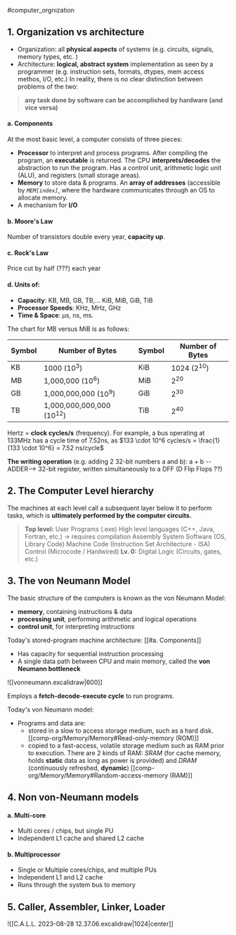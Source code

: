 #computer_orgnization
## 1. Organization vs architecture
- Organization: all **physical aspects** of systems (e.g. circuits, signals, memory types, etc. )
- Architecture: **logical, abstract system** implementation as seen by a programmer (e.g. instruction sets, formats, dtypes, mem access methos, I/O, etc.) 
In reality, there is no clear distinction between problems of the two:

> **any task done by software can be accomplished by hardware (and vice versa)**
#### a. Components
At the most basic level, a computer consists of three pieces: 
- **Processor** to interpret and process programs. After compiling the program, an **executable** is returned. The CPU **interprets/decodes** the abstraction to run the program. Has a control unit, arithmetic logic unit (ALU), and registers (small storage areas).
- **Memory** to store data & programs. An **array of addresses** (accessible by *`MEM[index]`*, where the hardware communicates through an OS to allocate memory. 
- A mechanism for **I/O**

#### b. Moore's Law
Number of transistors double every year, **capacity up**.

#### c. Rock's Law
Price cut by half (???) each year

#### d. Units of:
- **Capacity**: KB, MB, GB, TB,... KiB, MiB, GiB, TiB
- **Processor Speeds**: KHz, MHz, GHz
- **Time & Space**: $\mu$s, ns, ms.

The chart for MB versus MiB is as follows: 

| Symbol | Number of Bytes               | Symbol | Number of Bytes |
| ------ | ----------------------------- | ------ | --------------- |
| KB     | 1000 ($10^3$)                 | KiB    | 1024 ($2^{10}$) |
| MB     | 1,000,000 ($10^6$)            | MiB    | $2^{20}$        |
| GB     | 1,000,000,000 ($10^9$)        | GiB    | $2^{30}$        |
| TB     | 1,000,000,000,000 ($10^{12}$) | TiB    | $2^{40}$        |

Hertz = **clock cycles/s** (frequency). For example, a bus operating at 133MHz has a cycle time of 7.52ns, as $133 \cdot 10^6 cycles/s = \frac{1}{133 \cdot 10^6} = 7.52 ns/cycle$

**The writing operation** (e.g. adding 2 32-bit numbers a and b):
a + b --ADDER--> 32-bit register, written simultaneously to a DFF (D Flip Flops ??)

## 2. The Computer Level hierarchy
The machines at each level call a subsequent layer below it to perform tasks, which is **ultimately performed by the computer circuits.**

 > **Top level:** User Programs (.exe)
 > High level languages (C++, Java, Fortran, etc.) -> requires compilation
 > Assembly
 > System Software (OS, Library Code)
 > Machine Code (Instruction Set Architecture - ISA)
 > Control (Microcode / Hardwired)
 > **Lv. 0:** Digital Logic (Circuits, gates, etc.)

## 3. The von Neumann Model
The basic structure of the computers is known as the von Neumann Model:
- **memory**, containing instructions & data
- **processing unit**, performing arithmetic and logical operations
- **control unit**, for interpreting instructions

Today's stored-program machine architecture: [[#a. Components]]
- Has capacity for sequential instruction processing
- A single data path between CPU and main memory, called the **von Neumann bottleneck**

![[vonneumann.excalidraw|600]]


Employs a **fetch-decode-execute cycle** to run programs.

Today's von Neumann model: 
- Programs and data are: 
	- stored in a slow to access storage medium, such as a hard disk. [[comp-org/Memory/Memory#Read-only-memory (ROM)]]
	- copied to a fast-access, volatile storage medium such as RAM prior to execution.
There are 2 kinds of RAM: *SRAM* (for cache memory, holds **static** data as long as power is provided) and *DRAM* (continuously refreshed, **dynamic**) [[comp-org/Memory/Memory#Random-access-memory (RAM)]]
## 4. Non von-Neumann models
#### a. Multi-core
- Multi cores / chips, but single PU
- Independent L1 cache and shared L2 cache

#### b. Multiprocessor
- Single or Multiple cores/chips, and multiple PUs
- Independent L1 and L2 cache
- Runs through the system bus to memory

## 5. Caller, Assembler, Linker, Loader

![[C.A.L.L. 2023-08-28 12.37.06.excalidraw|1024|center]]